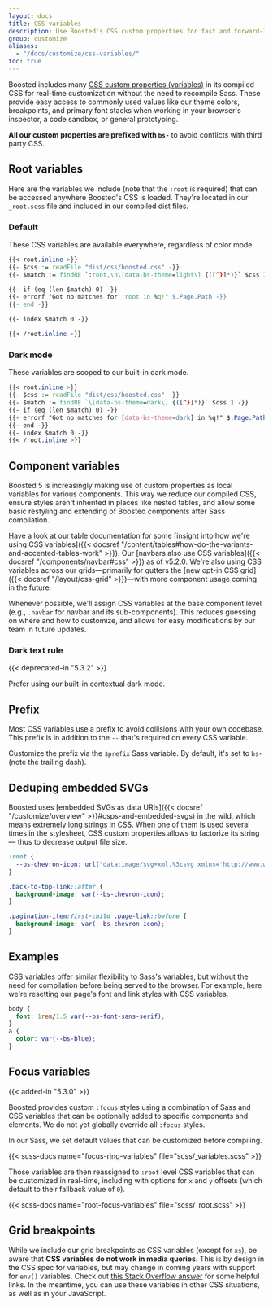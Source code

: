 ```yaml
---
layout: docs
title: CSS variables
description: Use Boosted's CSS custom properties for fast and forward-looking design and development.
group: customize
aliases:
  - "/docs/customize/css-variables/"
toc: true
---
```


Boosted includes many [CSS custom properties (variables)](https://developer.mozilla.org/en-US/docs/Web/CSS/Using_CSS_custom_properties) in its compiled CSS for real-time customization without the need to recompile Sass. These provide easy access to commonly used values like our theme colors, breakpoints, and primary font stacks when working in your browser's inspector, a code sandbox, or general prototyping.

**All our custom properties are prefixed with `bs-`** to avoid conflicts with third party CSS.

## Root variables

Here are the variables we include (note that the `:root` is required) that can be accessed anywhere Boosted's CSS is loaded. They're located in our `_root.scss` file and included in our compiled dist files.

### Default

These CSS variables are available everywhere, regardless of color mode.

```css
{{< root.inline >}}
{{- $css := readFile "dist/css/boosted.css" -}}
{{- $match := findRE `:root,\n\[data-bs-theme=light\] {([^}]*)}` $css 1 -}}

{{- if (eq (len $match) 0) -}}
{{- errorf "Got no matches for :root in %q!" $.Page.Path -}}
{{- end -}}

{{- index $match 0 -}}

{{< /root.inline >}}
```

### Dark mode

These variables are scoped to our built-in dark mode.

```css
{{< root.inline >}}
{{- $css := readFile "dist/css/boosted.css" -}}
{{- $match := findRE `\[data-bs-theme=dark\] {([^}]*)}` $css 1 -}}
{{- if (eq (len $match) 0) -}}
{{- errorf "Got no matches for [data-bs-theme=dark] in %q!" $.Page.Path -}}
{{- end -}}
{{- index $match 0 -}}
{{< /root.inline >}}
```

## Component variables

Boosted 5 is increasingly making use of custom properties as local variables for various components. This way we reduce our compiled CSS, ensure styles aren't inherited in places like nested tables, and allow some basic restyling and extending of Boosted components after Sass compilation.

Have a look at our table documentation for some [insight into how we're using CSS variables]({{< docsref "/content/tables#how-do-the-variants-and-accented-tables-work" >}}). Our [navbars also use CSS variables]({{< docsref "/components/navbar#css" >}}) as of v5.2.0. We're also using CSS variables across our grids—primarily for gutters the [new opt-in CSS grid]({{< docsref "/layout/css-grid" >}})—with more component usage coming in the future.

Whenever possible, we'll assign CSS variables at the base component level (e.g., `.navbar` for navbar and its sub-components). This reduces guessing on where and how to customize, and allows for easy modifications by our team in future updates.

### Dark text rule

{{< deprecated-in "5.3.2" >}}

Prefer using our built-in contextual dark mode.

## Prefix

Most CSS variables use a prefix to avoid collisions with your own codebase. This prefix is in addition to the `--` that's required on every CSS variable.

Customize the prefix via the `$prefix` Sass variable. By default, it's set to `bs-` (note the trailing dash).

<!-- Boosted mod -->
## Deduping embedded SVGs

Boosted uses [embedded SVGs as data URIs]({{< docsref "/customize/overview" >}}#csps-and-embedded-svgs) in the wild, which means extremely long strings in CSS. When one of them is used several times in the stylesheet, CSS custom properties allows to factorize its string— thus to decrease output file size.

```css
:root {
  --bs-chevron-icon: url("data:image/svg+xml,%3csvg xmlns='http://www.w3.org/2000/svg' viewBox='0 0 9 14'%3e%3cpath d='M9 2L7 0 0 7l7 7 2-2-5-5 5-5z'/%3e%3c/svg%3e");
}

.back-to-top-link::after {
  background-image: var(--bs-chevron-icon);
}

.pagination-item:first-child .page-link::before {
  background-image: var(--bs-chevron-icon);
}
```
<!-- End mod -->

## Examples

CSS variables offer similar flexibility to Sass's variables, but without the need for compilation before being served to the browser. For example, here we're resetting our page's font and link styles with CSS variables.

```css
body {
  font: 1rem/1.5 var(--bs-font-sans-serif);
}
a {
  color: var(--bs-blue);
}
```

## Focus variables

{{< added-in "5.3.0" >}}

Boosted provides custom `:focus` styles using a combination of Sass and CSS variables that can be optionally added to specific components and elements. We do not yet globally override all `:focus` styles.

In our Sass, we set default values that can be customized before compiling.

{{< scss-docs name="focus-ring-variables" file="scss/_variables.scss" >}}

Those variables are then reassigned to `:root` level CSS variables that can be customized in real-time, including with options for `x` and `y` offsets (which default to their fallback value of `0`).

{{< scss-docs name="root-focus-variables" file="scss/_root.scss" >}}

## Grid breakpoints

While we include our grid breakpoints as CSS variables (except for `xs`), be aware that **CSS variables do not work in media queries**. This is by design in the CSS spec for variables, but may change in coming years with support for `env()` variables. Check out [this Stack Overflow answer](https://stackoverflow.com/a/47212942) for some helpful links. In the meantime, you can use these variables in other CSS situations, as well as in your JavaScript.
